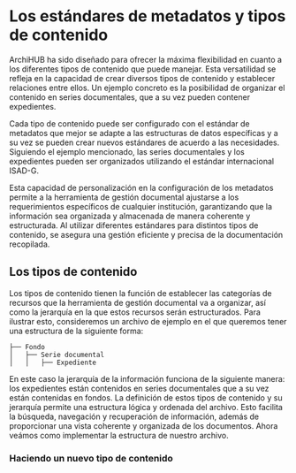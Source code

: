 # Los estándares de metadatos y tipos de contenido

ArchiHUB ha sido diseñado para ofrecer la máxima flexibilidad en cuanto a los diferentes tipos de contenido que puede manejar. Esta versatilidad se refleja en la capacidad de crear diversos tipos de contenido y establecer relaciones entre ellos. Un ejemplo concreto es la posibilidad de organizar el contenido en series documentales, que a su vez pueden contener expedientes.

Cada tipo de contenido puede ser configurado con el estándar de metadatos que mejor se adapte a las estructuras de datos específicas y a su vez se pueden crear nuevos estándares de acuerdo a las necesidades. Siguiendo el ejemplo mencionado, las series documentales y los expedientes pueden ser organizados utilizando el estándar internacional ISAD-G.

Esta capacidad de personalización en la configuración de los metadatos permite a la herramienta de gestión documental ajustarse a los requerimientos específicos de cualquier institución, garantizando que la información sea organizada y almacenada de manera coherente y estructurada. Al utilizar diferentes estándares para distintos tipos de contenido, se asegura una gestión eficiente y precisa de la documentación recopilada.

## Los tipos de contenido

Los tipos de contenido tienen la función de establecer las categorías de recursos que la herramienta de gestión documental va a organizar, así como la jerarquía en la que estos recursos serán estructurados. Para ilustrar esto, consideremos un archivo de ejemplo en el que queremos tener una estructura de la siguiente forma:

 ```
├── Fondo
│   ├── Serie documental
│   │   ├── Expediente
 ```

En este caso la jerarquía de la información funciona de la siguiente manera: los expedientes están contenidos en series documentales que a su vez están contenidas en fondos. La definición de estos tipos de contenido y su jerarquía permite una estructura lógica y ordenada del archivo. Esto facilita la búsqueda, navegación y recuperación de información, además de proporcionar una vista coherente y organizada de los documentos. Ahora veámos como implementar la estructura de nuestro archivo.

### Haciendo un nuevo tipo de contenido